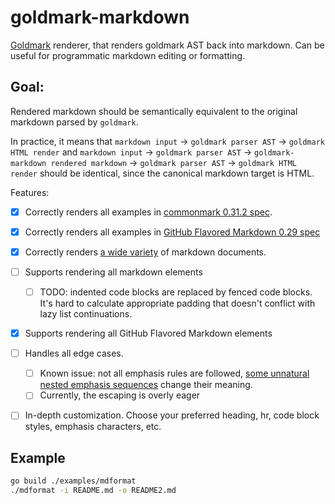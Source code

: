 # goldmark-markdown

[Goldmark](https://github.com/yuin/goldmark) renderer, that renders goldmark AST back into markdown. Can be useful for programmatic markdown editing or formatting.

## Goal:

Rendered markdown should be semantically equivalent to the original markdown parsed by `goldmark`.

In practice, it means that
`markdown input` -> `goldmark parser AST` -> `goldmark HTML render`
and
`markdown input` -> `goldmark parser AST` -> `goldmark-markdown rendered markdown` -> `goldmark parser AST` -> `goldmark HTML render`
should be identical, since the canonical markdown target is HTML.

Features:
- [x] Correctly renders all examples in [commonmark 0.31.2 spec](https://spec.commonmark.org/0.31.2).
- [x] Correctly renders all examples in [GitHub Flavored Markdown 0.29 spec](https://github.github.com/gfm)
- [x] Correctly renders [a wide variety](https://github.com/blackstork-io/goldmark-markdown/tree/main/pkg/mdexamples/testdata/documents) of markdown documents.
- [ ] Supports rendering all markdown elements
  - [ ] TODO: indented code blocks are replaced by fenced code blocks. It's hard to calculate appropriate padding that doesn't conflict with lazy list continuations.
- [x] Supports rendering all GitHub Flavored Markdown elements

- [ ] Handles all edge cases.
  - [ ] Known issue: not all emphasis rules are followed, [some unnatural nested emphasis sequences](https://github.com/blackstork-io/goldmark-markdown/blob/e3da4ace8762bd353736fce10b3391326074a2ae/markdown_test.go#L117) change their meaning.
  - [ ] Currently, the escaping is overly eager
- [ ] In-depth customization. Choose your preferred heading, hr, code block styles, emphasis characters, etc.


## Example

```bash
go build ./examples/mdformat
./mdformat -i README.md -o README2.md
```